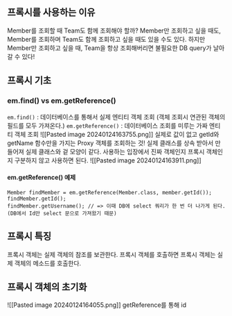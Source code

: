 ## 프록시를 사용하는 이유
Member를 조회할 때 Team도 함께 조회해야 할까?
Member만 조회하고 싶을 때도, Member를 조회하며 Team도 함께 조회하고 싶을 때도 있을 수도 있다. 
하지만 Member만 조회하고 싶을 때, Team을 항상 조회해버리면 불필요한 DB query가 날아갈 수 있다!

## 프록시 기초
### em.find() vs em.getReference()
`em.find()` : 데이터베이스를 통해서 실제 엔티티 객체 조회 (객체 조회시 연관된 객체의 필드를 모두  가져온다.)
`em.getReference()` : 데이터베이스 조회를 미루는 가짜 엔티티 객체 조회
![[Pasted image 20240124163755.png]]
실제로 값이 없고 getId와 getName 함수만을 가지는 Proxy 객체를 조회하는 것!
실제 클래스를 상속 받아서 만들어져 실제 클래스와 겉 모양이 같다.
사용하는 입장에서 진짜 객체인지 프록시 객체인지 구분하지 않고 사용하면 된다.
![[Pasted image 20240124163911.png]]
#### em.getReference() 예제
```
Member findMember = em.getReference(Member.class, member.getId());
findMember.getId();
findMember.getUsername(); // => 이때 DB에 select 쿼리가 한 번 더 나가게 된다. (DB에서 Id만 select 문으로 가져왔기 때문)
```

## 프록시 특징
프록시 객체는 실제 객체의 참조를 보관한다.
프록시 객체를 호출하면 프록시 객체는 실제 객체의 메소드를 호출한다.

## 프록시 객체의 초기화
![[Pasted image 20240124164055.png]]
getReference를 통해 id